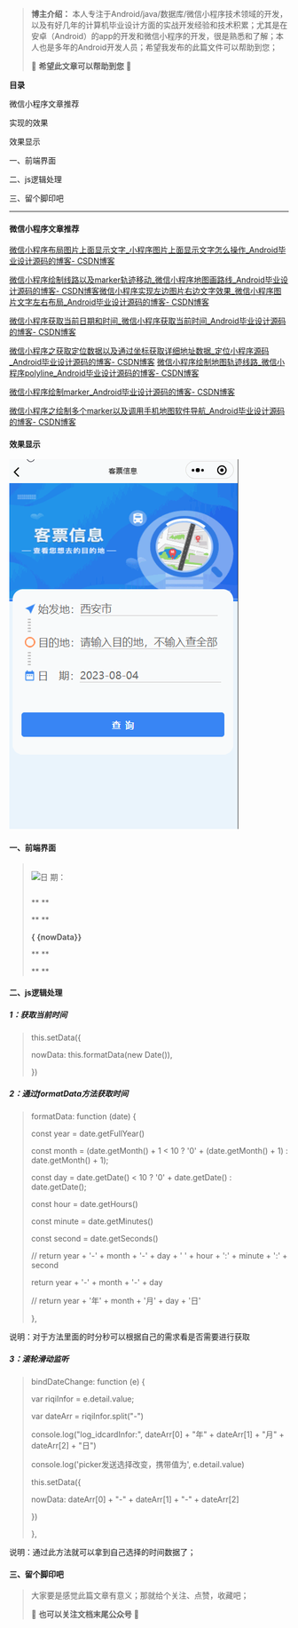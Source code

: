 > **博主介绍：**
> 本人专注于Android/java/数据库/微信小程序技术领域的开发，以及有好几年的计算机毕业设计方面的实战开发经验和技术积累；尤其是在安卓（Android）的app的开发和微信小程序的开发，很是熟悉和了解；本人也是多年的Android开发人员；希望我发布的此篇文件可以帮助到您；
>
> 🍅 **希望此文章可以帮助到您** 🍅

**目录**

微信小程序文章推荐

实现的效果

效果显示

一、前端界面

二、js逻辑处理

三、留个脚印吧

* * *

#### 微信小程序文章推荐

[微信小程序布局图片上面显示文字_小程序图片上面显示文字怎么操作_Android毕业设计源码的博客-
CSDN博客](https://blog.csdn.net/u014388322/article/details/128492276
"微信小程序布局图片上面显示文字_小程序图片上面显示文字怎么操作_Android毕业设计源码的博客-CSDN博客")

[微信小程序绘制线路以及marker轨迹移动_微信小程序地图画路线_Android毕业设计源码的博客-
CSDN博客](https://blog.csdn.net/u014388322/article/details/131579949
"微信小程序绘制线路以及marker轨迹移动_微信小程序地图画路线_Android毕业设计源码的博客-
CSDN博客")[微信小程序实现左边图片右边文字效果_微信小程序图片文字左右布局_Android毕业设计源码的博客-
CSDN博客](https://blog.csdn.net/u014388322/article/details/128611635
"微信小程序实现左边图片右边文字效果_微信小程序图片文字左右布局_Android毕业设计源码的博客-CSDN博客")

[微信小程序获取当前日期和时间_微信小程序获取当前时间_Android毕业设计源码的博客-
CSDN博客](https://blog.csdn.net/u014388322/article/details/128318270
"微信小程序获取当前日期和时间_微信小程序获取当前时间_Android毕业设计源码的博客-CSDN博客")

[微信小程序之获取定位数据以及通过坐标获取详细地址数据_定位小程序源码_Android毕业设计源码的博客-
CSDN博客](https://blog.csdn.net/u014388322/article/details/128223138
"微信小程序之获取定位数据以及通过坐标获取详细地址数据_定位小程序源码_Android毕业设计源码的博客-CSDN博客")
[微信小程序绘制地图轨迹线路_微信小程序polyline_Android毕业设计源码的博客-
CSDN博客](https://blog.csdn.net/u014388322/article/details/128223282
"微信小程序绘制地图轨迹线路_微信小程序polyline_Android毕业设计源码的博客-CSDN博客")

[微信小程序绘制marker_Android毕业设计源码的博客-
CSDN博客](https://blog.csdn.net/u014388322/article/details/131555857
"微信小程序绘制marker_Android毕业设计源码的博客-CSDN博客")

[微信小程序之绘制多个marker以及调用手机地图软件导航_Android毕业设计源码的博客-
CSDN博客](https://blog.csdn.net/u014388322/article/details/132086484
"微信小程序之绘制多个marker以及调用手机地图软件导航_Android毕业设计源码的博客-CSDN博客")

#### 效果显示

![](./res/1cd2684f34dd4a69b207e36ce6c8ed36.gif)

#### 一、前端界面

> <view class="inputInfor" bindtap="bindDateChange">
>
> <view style="display: flex;flex-direction: row; align-items: center;">
>
> <image src="../image/rilistart.png" class="startcss"
> mode="scaleToFill"></image> <view style="margin-left: 10rpx;white-
> space:nowrap;display: flex;flex-direction: row;">
>
> 日 期：
>
> </view>
>
> <view style="width:75%;">
>
> ** <picker mode="date" value="{{date}}" start="{{startData}}"
> bindchange="bindDateChange">**
>
> ** <view class="picker">**
>
> **{ {nowData}}**
>
> ** </view>**
>
> ** </picker>**
>
> <view class="lineView">
>
> </view>
>
> </view>
>
> </view>
>
> </view>

#### 二、js逻辑处理

##### 1：获取当前时间

> this.setData({
>
> nowData: this.formatData(new Date()),
>
> })

##### 2：通过formatData方法获取时间

> formatData: function (date) {
>
> const year = date.getFullYear()
>
> const month = (date.getMonth() + 1 < 10 ? '0' + (date.getMonth() + 1) :
> date.getMonth() + 1);
>
> const day = date.getDate() < 10 ? '0' + date.getDate() : date.getDate();
>
> const hour = date.getHours()
>
> const minute = date.getMinutes()
>
> const second = date.getSeconds()
>
> // return year + '-' + month + '-' + day + ' ' + hour + ':' + minute + ':' +
> second
>
> return year + '-' + month + '-' + day
>
> // return year + '年' + month + '月' + day + '日'
>
> },

说明：对于方法里面的时分秒可以根据自己的需求看是否需要进行获取

#####  3：滚轮滑动监听

> bindDateChange: function (e) {
>
> var riqiInfor = e.detail.value;
>
> var dateArr = riqiInfor.split("-")
>
> console.log("log_idcardInfor:", dateArr[0] + "年" + dateArr[1] + "月" +
> dateArr[2] + "日")
>
> console.log('picker发送选择改变，携带值为', e.detail.value)
>
> this.setData({
>
> nowData: dateArr[0] + "-" + dateArr[1] + "-" + dateArr[2]
>
> })
>
> },

说明：通过此方法就可以拿到自己选择的时间数据了；

#### 三、留个脚印吧

> 大家要是感觉此篇文章有意义；那就给个关注、点赞，收藏吧；
>
> 🍅 **也可以关注文档末尾公众号** 🍅

